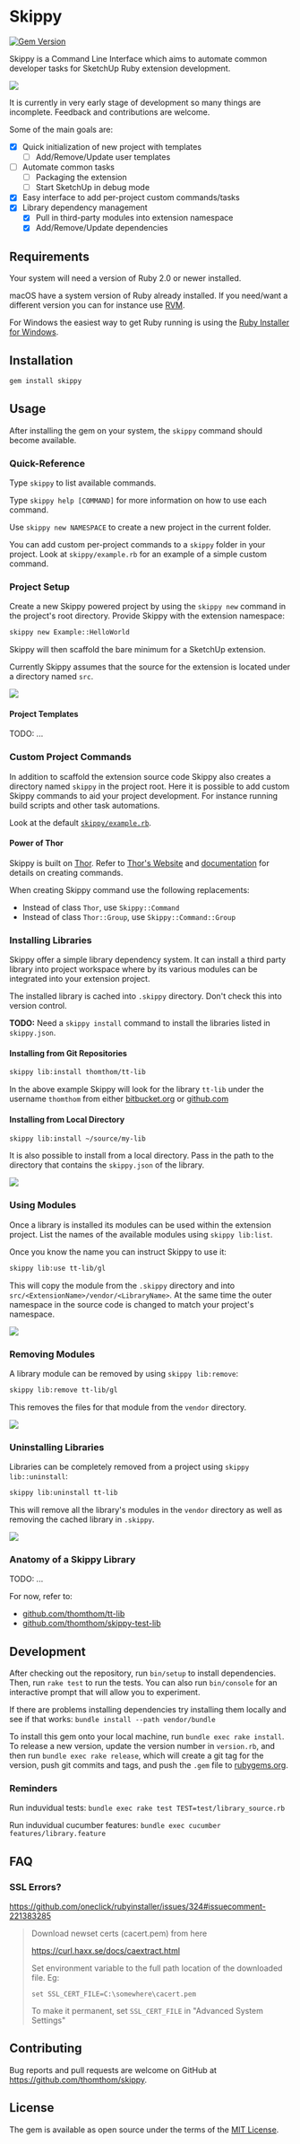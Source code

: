 # Skippy

[![Gem Version](https://badge.fury.io/rb/skippy.svg)](https://badge.fury.io/rb/skippy)

Skippy is a Command Line Interface which aims to automate common developer tasks for SketchUp Ruby extension development.

![](https://github.com/thomthom/skippy/wiki/images/skippy-cli.gif)

It is currently in very early stage of development so many things are incomplete. Feedback and contributions are welcome.

Some of the main goals are:

- [x] Quick initialization of new project with templates
  - [ ] Add/Remove/Update user templates
- [ ] Automate common tasks
  - [ ] Packaging the extension
  - [ ] Start SketchUp in debug mode
- [x] Easy interface to add per-project custom commands/tasks
- [x] Library dependency management
  - [x] Pull in third-party modules into extension namespace
  - [x] Add/Remove/Update dependencies

## Requirements

Your system will need a version of Ruby 2.0 or newer installed.

macOS have a system version of Ruby already installed. If you need/want a different version you can for instance use [RVM](https://rvm.io/).

For Windows the easiest way to get Ruby running is using the [Ruby Installer for Windows](https://rubyinstaller.org/).

## Installation

```bash
gem install skippy
```

## Usage

After installing the gem on your system, the `skippy` command should become available.

### Quick-Reference

Type `skippy` to list available commands.

Type `skippy help [COMMAND]` for more information on how to use each command.

Use `skippy new NAMESPACE` to create a new project in the current folder.

You can add custom per-project commands to a `skippy` folder in your project. Look at `skippy/example.rb` for an example of a simple custom command.

### Project Setup

Create a new Skippy powered project by using the `skippy new` command in the project's root directory. Provide Skippy with the extension namespace:

```bash
skippy new Example::HelloWorld
```

Skippy will then scaffold the bare minimum for a SketchUp extension.

Currently Skippy assumes that the source for the extension is located under a directory named `src`.

![](https://github.com/thomthom/skippy/wiki/images/skippy-project.gif)

#### Project Templates

TODO: ...

### Custom Project Commands

In addition to scaffold the extension source code Skippy also creates a directory named `skippy` in the project root. Here it is possible to add custom Skippy commands to aid your project development. For instance running build scripts and other task automations.

Look at the default [`skippy/example.rb`](app/resources/commands/example.rb).

#### Power of Thor

Skippy is built on [Thor](https://github.com/erikhuda/thor). Refer to [Thor's Website](http://whatisthor.com/) and [documentation](http://www.rubydoc.info/github/wycats/thor/index) for details on creating commands.

When creating Skippy command use the following replacements:

* Instead of class `Thor`, use `Skippy::Command`
* Instead of class `Thor::Group`, use `Skippy::Command::Group`

### Installing Libraries

Skippy offer a simple library dependency system. It can install a third party library into project workspace where by its various modules can be integrated into your extension project.

The installed library is cached into `.skippy` directory. Don't check this into version control.

**TODO:** Need a `skippy install` command to install the libraries listed in `skippy.json`.

#### Installing from Git Repositories

```bash
skippy lib:install thomthom/tt-lib
```

In the above example Skippy will look for the library `tt-lib` under the username `thomthom` from either [bitbucket.org](https://bitbucket.org/) or [github.com](https://github.com/)

#### Installing from Local Directory

```bash
skippy lib:install ~/source/my-lib
```

It is also possible to install from a local directory. Pass in the path to the directory that contains the `skippy.json` of the library.

![](https://github.com/thomthom/skippy/wiki/images/skippy-install-library.gif)

### Using Modules

Once a library is installed its modules can be used within the extension project. List the names of the available modules using `skippy lib:list`.

Once you know the name you can instruct Skippy to use it:

```bash
skippy lib:use tt-lib/gl
```

This will copy the module from the `.skippy` directory and into `src/<ExtensionName>/vendor/<LibraryName>`. At the same time the outer namespace in the source code is changed to match your project's namespace.

![](https://github.com/thomthom/skippy/wiki/images/skippy-use-module.gif)

### Removing Modules

A library module can be removed by using `skippy lib:remove`:

```bash
skippy lib:remove tt-lib/gl
```

This removes the files for that module from the `vendor` directory.

![](https://github.com/thomthom/skippy/wiki/images/skippy-remove-module.gif)

### Uninstalling Libraries

Libraries can be completely removed from a project using `skippy lib::uninstall`:

```bash
skippy lib:uninstall tt-lib
```

This will remove all the library's modules in the `vendor` directory as well as removing the cached library in `.skippy`.

![](https://github.com/thomthom/skippy/wiki/images/skippy-uninstall-library.gif)

### Anatomy of a Skippy Library

TODO: ...

For now, refer to:
* [github.com/thomthom/tt-lib](https://github.com/thomthom/tt-lib)
* [github.com/thomthom/skippy-test-lib](https://github.com/thomthom/skippy-test-lib)

## Development

After checking out the repository, run `bin/setup` to install dependencies. Then, run `rake test` to run the tests. You can also run `bin/console` for an interactive prompt that will allow you to experiment.

If there are problems installing dependencies try installing them locally and see if that works: `bundle install --path vendor/bundle`

To install this gem onto your local machine, run `bundle exec rake install`. To release a new version, update the version number in `version.rb`, and then run `bundle exec rake release`, which will create a git tag for the version, push git commits and tags, and push the `.gem` file to [rubygems.org](https://rubygems.org).

### Reminders

Run induvidual tests: `bundle exec rake test TEST=test/library_source.rb`

Run induvidual cucumber features: `bundle exec cucumber features/library.feature`

## FAQ

### SSL Errors?

https://github.com/oneclick/rubyinstaller/issues/324#issuecomment-221383285

> Download newset certs (cacert.pem) from here
>
> https://curl.haxx.se/docs/caextract.html
>
> Set environment variable to the full path location of the downloaded file. Eg:
>
>     set SSL_CERT_FILE=C:\somewhere\cacert.pem
>
> To make it permanent, set `SSL_CERT_FILE` in "Advanced System Settings"

## Contributing

Bug reports and pull requests are welcome on GitHub at https://github.com/thomthom/skippy.


## License

The gem is available as open source under the terms of the [MIT License](http://opensource.org/licenses/MIT).

